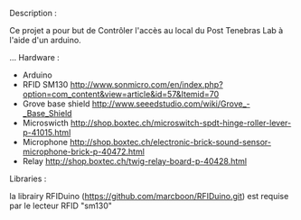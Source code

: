
Description :

Ce projet a pour but de Contrôler l'accès au local du Post Tenebras
Lab à l'aide d'un arduino.


...
Hardware :

 - Arduino
 - RFID SM130 
	http://www.sonmicro.com/en/index.php?option=com_content&view=article&id=57&Itemid=70
 - Grove base shield 
	http://www.seeedstudio.com/wiki/Grove_-_Base_Shield
 - Microswicth
	http://shop.boxtec.ch/microswitch-spdt-hinge-roller-lever-p-41015.html
 - Microphone
	http://shop.boxtec.ch/electronic-brick-sound-sensor-microphone-brick-p-40472.html
 - Relay 
	http://shop.boxtec.ch/twig-relay-board-p-40428.html


Libraries :

la librairy RFIDuino (https://github.com/marcboon/RFIDuino.git) est requise par le lecteur RFID "sm130" 


